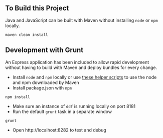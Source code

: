 
## To Build this Project

Java and JavaScript can be built with Maven without installing `node` or `npm` locally.

```
maven clean install
```

## Development with Grunt

An Express application has been included to allow rapid development without having to build with Maven and deploy bundles for every change.

* Install `node` and `npm` locally or use [these helper scripts](https://github.com/eirslett/frontend-maven-plugin/tree/master/frontend-maven-plugin/src/it/example/helper-scripts) to use the node and npm downloaded by Maven
* Install package.json with `npm`

```
npm install
```
* Make sure an instance of `ddf` is running locally on port 8181
* Run the default `grunt` task in a separate window

```
grunt
```
* Open http://localhost:8282 to test and debug

